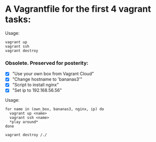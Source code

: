 # A Vagrantfile for the first 4 vagrant tasks:

Usage:
```
vagrant up
vagrant ssh
vagrant destroy
```

### Obsolete. Preserved for posterity:

- [x] "Use your own box from Vagrant Cloud"
- [x] "Change hostname to 'bananas3'"
- [x] "Script to install nginx"
- [x] "Set ip to 192.168.56.56"

Usage:
```shell
for name in (own_box, bananas3, nginx, ip) do
  vagrant up <name>
  vagrant ssh <name>
  *play around*
done

vagrant destroy /./
```

